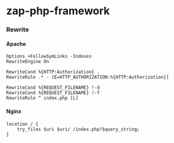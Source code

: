 # zap-php-framework


### Rewrite

#### Apache
````apacheconf
Options +FollowSymLinks -Indexes
RewriteEngine On
 
RewriteCond %{HTTP:Authorization} .
RewriteRule .* - [E=HTTP_AUTHORIZATION:%{HTTP:Authorization}]
 
RewriteCond %{REQUEST_FILENAME} !-d
RewriteCond %{REQUEST_FILENAME} !-f
RewriteRule ^ index.php [L]
````


#### Nginx
````apacheconf
location / {
    try_files $uri $uri/ /index.php?$query_string;
}
````
